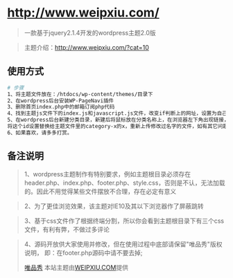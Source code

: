 # http://www.weipxiu.com/

> 一款基于jquery2.1.4开发的wordpress主题2.0版

> 主题介绍：http://www.weipxiu.com/?cat=10

## 使用方式

``` bash
# 步骤
1、将主题文件放在：/htdocs/wp-content/themes/目录下
2、在wordpress后台安装WP-PageNavi插件
3、删除首页index.php中的邮箱订阅php代码
4、找到主题js文件下的index.js和javascript.js文件，改变if判断上的网址，设置为自己的域名地址
5、在wordpress后台新建分类目录，新建后将鼠标放在分类名称上，在浏览器左下角出现链接，其中有个id=xx，
将这个id设置替换给主题文件里的category-x的x，重新上传修改过名字的文件，如有其它问题，欢迎打扰
6、如果喜欢，请多多打赏。
```
## 备注说明

> 1、wordpress主题制作有特别要求，例如主题根目录必须存在header.php、index.php、footer.php、style.css，否则是不认，无法加载的。因此不用觉得某些文件摆放不合理，存在必定有意义

> 2、为了更佳浏览效果，该主题对IE10及其以下浏览器作了屏蔽跳转

> 3、基于css文件作了根据终端分割，所以你会看到主题根目录下有三个css文件，有利有弊，不做过多评论

> 4、源码开放供大家使用并修改，但在使用过程中底部请保留"唯品秀"版权说明，
  即：在footer.php源码中请不要去掉;<p>
  <a href="http://www.weipxiu.com/">唯品秀</a> 本站主题由<a href="http://www.weipxiu.com/" class="highlight">WEIPXIU.COM</a>提供</p>

